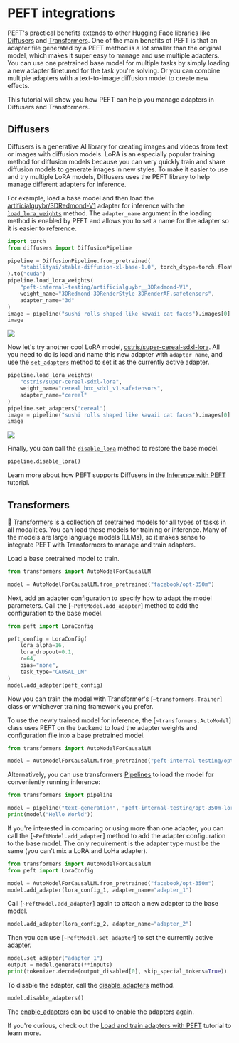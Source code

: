 <!--Copyright 2023 The HuggingFace Team. All rights reserved.

Licensed under the Apache License, Version 2.0 (the "License"); you may not use this file except in compliance with
the License. You may obtain a copy of the License at

http://www.apache.org/licenses/LICENSE-2.0

Unless required by applicable law or agreed to in writing, software distributed under the License is distributed on
an "AS IS" BASIS, WITHOUT WARRANTIES OR CONDITIONS OF ANY KIND, either express or implied. See the License for the
specific language governing permissions and limitations under the License.

⚠️ Note that this file is in Markdown but contain specific syntax for our doc-builder (similar to MDX) that may not be
rendered properly in your Markdown viewer.

-->

# PEFT integrations

PEFT's practical benefits extends to other Hugging Face libraries like [Diffusers](https://hf.co/docs/diffusers) and [Transformers](https://hf.co/docs/transformers). One of the main benefits of PEFT is that an adapter file generated by a PEFT method is a lot smaller than the original model, which makes it super easy to manage and use multiple adapters. You can use one pretrained base model for multiple tasks by simply loading a new adapter finetuned for the task you're solving. Or you can combine multiple adapters with a text-to-image diffusion model to create new effects.

This tutorial will show you how PEFT can help you manage adapters in Diffusers and Transformers.

## Diffusers

Diffusers is a generative AI library for creating images and videos from text or images with diffusion models. LoRA is an especially popular training method for diffusion models because you can very quickly train and share diffusion models to generate images in new styles. To make it easier to use and try multiple LoRA models, Diffusers uses the PEFT library to help manage different adapters for inference.

For example, load a base model and then load the [artificialguybr/3DRedmond-V1](https://huggingface.co/artificialguybr/3DRedmond-V1) adapter for inference with the [`load_lora_weights`](https://huggingface.co/docs/diffusers/v0.24.0/en/api/loaders/lora#diffusers.loaders.LoraLoaderMixin.load_lora_weights) method. The `adapter_name` argument in the loading method is enabled by PEFT and allows you to set a name for the adapter so it is easier to reference.

```py
import torch
from diffusers import DiffusionPipeline

pipeline = DiffusionPipeline.from_pretrained(
    "stabilityai/stable-diffusion-xl-base-1.0", torch_dtype=torch.float16
).to("cuda")
pipeline.load_lora_weights(
    "peft-internal-testing/artificialguybr__3DRedmond-V1",
    weight_name="3DRedmond-3DRenderStyle-3DRenderAF.safetensors",
    adapter_name="3d"
)
image = pipeline("sushi rolls shaped like kawaii cat faces").images[0]
image
```

<div class="flex justify-center">
    <img src="https://huggingface.co/datasets/ybelkada/documentation-images/resolve/main/test-lora-diffusers.png"/>
</div>

Now let's try another cool LoRA model, [ostris/super-cereal-sdxl-lora](https://huggingface.co/ostris/super-cereal-sdxl-lora). All you need to do is load and name this new adapter with `adapter_name`, and use the [`set_adapters`](https://huggingface.co/docs/diffusers/api/loaders/unet#diffusers.loaders.UNet2DConditionLoadersMixin.set_adapters) method to set it as the currently active adapter.

```py
pipeline.load_lora_weights(
    "ostris/super-cereal-sdxl-lora",
    weight_name="cereal_box_sdxl_v1.safetensors",
    adapter_name="cereal"
)
pipeline.set_adapters("cereal")
image = pipeline("sushi rolls shaped like kawaii cat faces").images[0]
image
```

<div class="flex justify-center">
    <img src="https://huggingface.co/datasets/ybelkada/documentation-images/resolve/main/test-lora-diffusers-2.png"/>
</div>

Finally, you can call the [`disable_lora`](https://huggingface.co/docs/diffusers/api/loaders/unet#diffusers.loaders.UNet2DConditionLoadersMixin.disable_lora) method to restore the base model.

```py
pipeline.disable_lora()
```

Learn more about how PEFT supports Diffusers in the [Inference with PEFT](https://huggingface.co/docs/diffusers/tutorials/using_peft_for_inference) tutorial.

## Transformers

🤗 [Transformers](https://hf.co/docs/transformers) is a collection of pretrained models for all types of tasks in all modalities. You can load these models for training or inference. Many of the models are large language models (LLMs), so it makes sense to integrate PEFT with Transformers to manage and train adapters.

Load a base pretrained model to train.

```py
from transformers import AutoModelForCausalLM

model = AutoModelForCausalLM.from_pretrained("facebook/opt-350m")
```

Next, add an adapter configuration to specify how to adapt the model parameters. Call the [`~PeftModel.add_adapter`] method to add the configuration to the base model.

```py
from peft import LoraConfig

peft_config = LoraConfig(
    lora_alpha=16,
    lora_dropout=0.1,
    r=64,
    bias="none",
    task_type="CAUSAL_LM"
)
model.add_adapter(peft_config)
```

Now you can train the model with Transformer's [`~transformers.Trainer`] class or whichever training framework you prefer.

To use the newly trained model for inference, the [`~transformers.AutoModel`] class uses PEFT on the backend to load the adapter weights and configuration file into a base pretrained model.

```py
from transformers import AutoModelForCausalLM

model = AutoModelForCausalLM.from_pretrained("peft-internal-testing/opt-350m-lora")
```

Alternatively, you can use transformers [Pipelines](https://huggingface.co/docs/transformers/en/main_classes/pipelines) to load the model for conveniently running inference:

```py
from transformers import pipeline

model = pipeline("text-generation", "peft-internal-testing/opt-350m-lora")
print(model("Hello World"))
```

If you're interested in comparing or using more than one adapter, you can call the [`~PeftModel.add_adapter`] method to add the adapter configuration to the base model. The only requirement is the adapter type must be the same (you can't mix a LoRA and LoHa adapter).

```py
from transformers import AutoModelForCausalLM
from peft import LoraConfig

model = AutoModelForCausalLM.from_pretrained("facebook/opt-350m")
model.add_adapter(lora_config_1, adapter_name="adapter_1")
```

Call [`~PeftModel.add_adapter`] again to attach a new adapter to the base model.

```py
model.add_adapter(lora_config_2, adapter_name="adapter_2")
```

Then you can use [`~PeftModel.set_adapter`] to set the currently active adapter.

```py
model.set_adapter("adapter_1")
output = model.generate(**inputs)
print(tokenizer.decode(output_disabled[0], skip_special_tokens=True))
```

To disable the adapter, call the [disable_adapters](https://github.com/huggingface/transformers/blob/4e3490f79b40248c53ee54365a9662611e880892/src/transformers/integrations/peft.py#L313) method.

```py
model.disable_adapters()
```

The [enable_adapters](https://github.com/huggingface/transformers/blob/4e3490f79b40248c53ee54365a9662611e880892/src/transformers/integrations/peft.py#L336) can be used to enable the adapters again.

If you're curious, check out the [Load and train adapters with PEFT](https://huggingface.co/docs/transformers/main/peft) tutorial to learn more.
